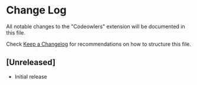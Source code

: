 # Change Log

All notable changes to the "Codeowlers" extension will be documented in this file.

Check [Keep a Changelog](http://keepachangelog.com/) for recommendations on how to structure this file.

## [Unreleased]

- Initial release